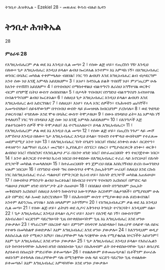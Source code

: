 ﻿
 ትንቢተ ሕዝቅኤል - Ezekiel 28 - መጽሐፍ ቅዱስ ብሉይ ኪዳን
# ትንቢተ ሕዝቅኤል
28
### ምዕራፍ 28
የእግዚአብሔርም ቃል ወደ እኔ እንዲህ ሲል መጣ።
2 ፤ የሰው ልጅ ሆይ፥ የጢሮስን ገዥ እንዲህ በለው። ጌታ እግዚአብሔር እንዲህ ይላል። ልብህ ኰርቶአል አንተም። እኔ አምላክ ነኝ፥ በእግዚአብሔር ወንበር በባሕር መካከል ተቀምጫለሁ ብለሃል፤ ነገር ግን ልብህን እንደ እግዚአብሔር ልብ ብታደርግም አንተ ሰው ነህ እንጂ አምላክ አይደለህም።
3 ፤ እነሆ፥ ከዳንኤል ይልቅ ጥበበኛ ነህ፥ ምሥጢርም ሁሉ ከአንተ የተሸሸገ አይደለም።
4 ፤ በጥበብህና በማስተዋልህ ብልጥግናን ለራስህ አግኝተሃል ወርቅና ብርም በግምጃ ቤትህ ውስጥ ሰብስበሃል።
5 ፤ በታላቅ ጥበብህና በንግድህ ብልጥግናህን አብዝተሃል በብልጥግናህም ልብህ ኰርቶአል።
6 ፤ ስለዚህ ጌታ እግዚአብሔር እንዲህ ይላል። ልብህን እንደ እግዚአብሔር ልብ አድርገሃልና
7 ፤ ስለዚህ፥ እነሆ፥ የሌላ አገር ሰዎችን፥ የአሕዛብን ጨካኞች፥ አመጣብሃለሁ፤ ሰይፋቸውንም በጥበብህ ውበት ላይ ይመዝዛሉ ክብርህንም ያረክሳሉ።
8 ፤ ወደ ጕድጓድ ያወርዱሃል፤ ተገድለው እንደ ሞቱ በባሕር ውስጥ ትሞታለህ።
9 ፤ በውኑ በገዳይህ ፊት። እኔ አምላክ ነኝ ትላለህን? ነገር ግን በገዳይህ እጅ ሰው ነህ እንጂ አምላክ አይደለህም።
10 ፤ በእንግዶች እጅ ያልተገረዙትን ሰዎች ሞት ትሞታለህ፤ እኔ ተናግሬአለሁና፥ ይላል እግዚአብሔር።
11 ፤ የእግዚአብሔርም ቃል ወደ እኔ እንዲህ ሲል መጣ።
12 ፤ የሰው ልጅ ሆይ፥ በጢሮስ ንጉሥ ላይ ሙሾ አሞሽተህ እንዲህ በለው። ጌታ እግዚአብሔር እንዲህ ይላል። ጥበብን የተሞላህ ውበትህም የተፈጸመ መደምደሚያ አንተ ነህ።
13 ፤ በእግዚአብሔር ገነት በዔድን ነበርህ፤ የከበረ ዕንቍስ ሁሉ፥ ሰርድዮን፥ ቶጳዝዮን፥ አልማዝ፥ ቢረሌ፥ መረግድ፥ ኢያስጲድ፥ ሰንፔር፥ በሉር፥ የሚያብረቀርቅ ዕንቍ፥ ወርቅ፥ ልብስህ ነበረ፤ የከበሮህና የእንቢልታህ ሥራ በአንተ ዘንድ ነበረ፤ በተፈጠርህበት ቀን ተዘጋጅተው ነበር።
14 ፤ አንተ ልትጋርድ የተቀባህ ኪሩብ ነበርህ በተቀደሰው በእግዚአብሔር ተራራ ላይ አኖርሁህ፤ በእሳት ድንጋዮች መካከል ተመላለስህ።
15 ፤ ከተፈጠርህበት ቀን ጀምረህ በደል እስኪገኝብህ ድረስ በመንገድህ ፍጹም ነበርህ።
16 ፤ በንግድህ ብዛት ግፍ በውስጥህ ተሞላ ኃጢአትንም ሠራህ፤ ስለዚህ እንደ ርኩስ ነገር ከእግዚአብሔር ተራራ ጣልሁህ፤ የምትጋርድ ኪሩብ ሆይ፥ ከእሳት ድንጋዮች መካከል አጠፋሁህ።
17 ፤ በውበትህ ምክንያት ልብህ ኰርቶአል፤ ከክብርህ የተነሣ ጥበብህን አረከስህ፤ በምድር ላይ ጣልሁህ ያዩህም ዘንድ በነገሥታት ፊት ሰጠሁህ።
18 ፤ በበደልህ ብዛት በንግድህም ኃጢአት መቅደስህን አረከስህ፤ ስለዚህ እሳትን ከውስጥህ አውጥቻለሁ እርስዋም በልታሃለች፥ በሚያዩህም ሁሉ ፊት በምድር ላይ አመድ አድርጌሃለሁ።
19 ፤ በአሕዛብም ውስጥ የሚያውቁህ ሁሉ ይደነቁብሃል፤ አንተም ለድንጋጤ ሆነሃል፥ እስከ ዘላለምም አትገኝም።
20 ፤ የእግዚአብሔርም ቃል ወደ እኔ እንዲህ ሲል መጣ።
21 ፤ የሰው ልጅ ሆይ፥ ፊትህን ወደ ሲዶና አቅንተህ ትንቢት ተናገርባት፥ እንዲህም በል።
22 ፤ ጌታ እግዚአብሔር እንዲህ ይላል። ሲዶና ሆይ፥ እነሆ፥ በአንቺ ላይ ነኝ፥ በውስጥሽም እከብራለሁ፤ ፍርድንም ባደረግሁባት ጊዜ በተቀደስሁባትም ጊዜ እኔ እግዚአብሔር እንደ ሆንሁ ያውቃሉ።
23 ፤ ቸነፈርንም በእርስዋ ላይ፥ ደምንም በጎዳናዋ እሰድዳለሁ፤ ከዙሪያዋ በላይዋ ባለ ሰይፍ የተወጉ በመካከልዋ ይወድቃሉ፤ እኔም እግዚአብሔር እንደ ሆንሁ ያውቃሉ።
24 ፤ ከእንግዲህም ወዲያ ለእስራኤል ቤት የሚወጋ እሾህ፥ በዙሪያቸውም ካሉ ካናቋቸው ሁሉ የሚያቈስል ኵርንችት አይሆንም፤ እኔም ጌታ እግዚአብሔር እንደ ሆንሁ ያውቃሉ።
25 ፤ ጌታ እግዚአብሔር እንዲህ ይላል። የእስራኤልን ቤት ከተበተኑባቸው አሕዛብ ዘንድ በሰበሰብሁ ጊዜ፥ በአሕዛብም ፊት በተቀደስሁባቸው ጊዜ፥ ለባሪያዬ ለያዕቆብ በሰጠኋት ምድራቸው ይቀመጣሉ።
26 ፤ ተዘልለውም ይቀመጡባታል፤ ቤቶችንም ይሠራሉ ወይኑንም ይተክላሉ በዙሪያቸውም ባሉ በሚንቋቸው ሁሉ ላይ ፍርድን ባደረግሁ ጊዜ ተዘልለው ይቀመጣሉ፤ እኔም እግዚአብሔር አምላካቸው እንደ ሆንሁ ያውቃሉ።
